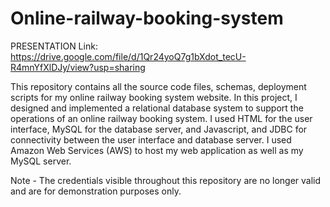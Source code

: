 # Online-railway-booking-system

PRESENTATION Link: https://drive.google.com/file/d/1Qr24yoQ7g1bXdot_tecU-R4mnYfXlDJy/view?usp=sharing 

This repository contains all the source code files, schemas, deployment scripts for my online railway booking system website.
In this project, I designed and implemented a relational database system to support the operations of an online railway booking system. I used HTML for the user interface, MySQL for the database server, and Javascript, and JDBC for connectivity between the user interface and database server. I used Amazon Web Services (AWS) to host my web application as well as my MySQL server. 

Note -  The credentials visible throughout this repository are no longer valid and are for demonstration purposes only. 

